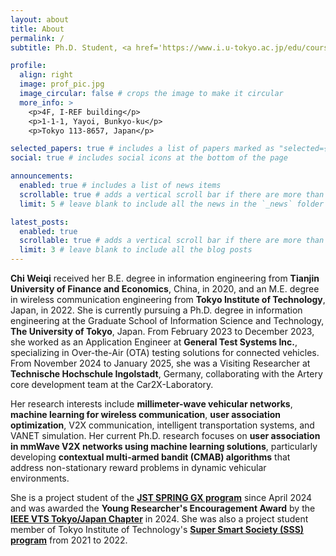 ```yaml
---
layout: about
title: About
permalink: /
subtitle: Ph.D. Student, <a href='https://www.i.u-tokyo.ac.jp/edu/course/ci/index_e.shtml'>Dept. of Creative Informatics</a>, <a href='https://www.u-tokyo.ac.jp/en/'>The University of Tokyo</a> | <a href='https://tlab.hongo.wide.ad.jp/'>Tsukada Laboratory</a>

profile:
  align: right
  image: prof_pic.jpg
  image_circular: false # crops the image to make it circular
  more_info: >
    <p>4F, I-REF building</p>
    <p>1-1-1, Yayoi, Bunkyo-ku</p>
    <p>Tokyo 113-8657, Japan</p>

selected_papers: true # includes a list of papers marked as "selected={true}"
social: true # includes social icons at the bottom of the page

announcements:
  enabled: true # includes a list of news items
  scrollable: true # adds a vertical scroll bar if there are more than 3 news items
  limit: 5 # leave blank to include all the news in the `_news` folder

latest_posts:
  enabled: true
  scrollable: true # adds a vertical scroll bar if there are more than 3 new posts items
  limit: 3 # leave blank to include all the blog posts
---
```


**Chi Weiqi** received her B.E. degree in information engineering from **Tianjin University of Finance and Economics**, China, in 2020, and an M.E. degree in wireless communication engineering from **Tokyo Institute of Technology**, Japan, in 2022. She is currently pursuing a Ph.D. degree in information engineering at the Graduate School of Information Science and Technology, **The University of Tokyo**, Japan. From February 2023 to December 2023, she worked as an Application Engineer at **General Test Systems Inc.**, specializing in Over-the-Air (OTA) testing solutions for connected vehicles. From November 2024 to January 2025, she was a Visiting Researcher at **Technische Hochschule Ingolstadt**, Germany, collaborating with the Artery core development team at the Car2X-Laboratory.

Her research interests include **millimeter-wave vehicular networks**, **machine learning for wireless communication**, **user association optimization**, V2X communication, intelligent transportation systems, and VANET simulation. Her current Ph.D. research focuses on **user association in mmWave V2X networks using machine learning solutions**, particularly developing **contextual multi-armed bandit (CMAB) algorithms** that address non-stationary reward problems in dynamic vehicular environments.

She is a project student of the <a href='https://www.cis-trans.jp/spring_gx/'><strong>JST SPRING GX program</strong></a> since April 2024 and was awarded the <strong>Young Researcher's Encouragement Award</strong> by the <a href='https://sites.ieee.org/vtc-tokyo/'><strong>IEEE VTS Tokyo/Japan Chapter</strong></a> in 2024. She was also a project student member of Tokyo Institute of Technology's <a href='https://www.sss.e.titech.ac.jp/en/'><strong>Super Smart Society (SSS) program</strong></a> from 2021 to 2022.
